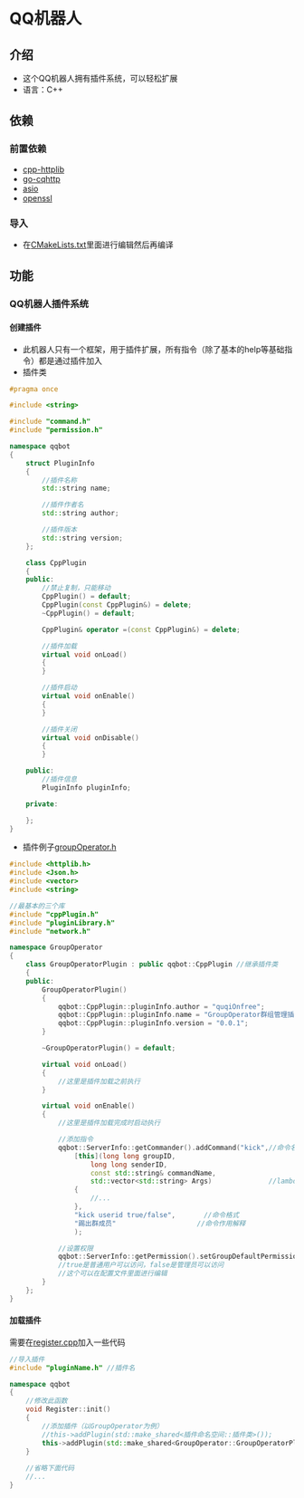 ﻿# QQ机器人
## 介绍
- 这个QQ机器人拥有插件系统，可以轻松扩展
- 语言：C++

## 依赖
### 前置依赖
- [cpp-httplib](https://github.com/yhirose/cpp-httplib)
- [go-cqhttp](https://github.com/Mrs4s/go-cqhttp)
- [asio](https://github.com/chriskohlhoff/asio)
- [openssl](https://github.com/openssl/openssl)
### 导入
- 在[CMakeLists.txt](./CMakeLists.txt)里面进行编辑然后再编译

## 功能
### QQ机器人插件系统
#### 创建插件
- 此机器人只有一个框架，用于插件扩展，所有指令（除了基本的help等基础指令）都是通过插件加入  
- 插件类  
```cpp
#pragma once

#include <string>

#include "command.h"
#include "permission.h"

namespace qqbot
{
	struct PluginInfo
	{
		//插件名称
		std::string name;

		//插件作者名
		std::string author;

		//插件版本
		std::string version;
	};

	class CppPlugin
	{
	public:
		//禁止复制，只能移动
		CppPlugin() = default;
		CppPlugin(const CppPlugin&) = delete;
		~CppPlugin() = default;

		CppPlugin& operator =(const CppPlugin&) = delete;

		//插件加载
		virtual void onLoad()
		{
		}

		//插件启动
		virtual void onEnable()
		{
		}

		//插件关闭
		virtual void onDisable()
		{
		}

	public:
		//插件信息
		PluginInfo pluginInfo;

	private:

	};
}

```

- 插件例子[groupOperator.h](./plugin/groupOperator.h)  
```cpp
#include <httplib.h>
#include <Json.h>
#include <vector>
#include <string>

//最基本的三个库
#include "cppPlugin.h"
#include "pluginLibrary.h"
#include "network.h"

namespace GroupOperator
{
    class GroupOperatorPlugin : public qqbot::CppPlugin //继承插件类
    {
    public:
        GroupOperatorPlugin()
        {
            qqbot::CppPlugin::pluginInfo.author = "quqiOnfree";            //作者名
            qqbot::CppPlugin::pluginInfo.name = "GroupOperator群组管理插件";//插件名称
            qqbot::CppPlugin::pluginInfo.version = "0.0.1";                //插件版本
        }

        ~GroupOperatorPlugin() = default;

        virtual void onLoad()
        {
            //这里是插件加载之前执行
        }

        virtual void onEnable()
        {
            //这里是插件加载完成时启动执行

            //添加指令
            qqbot::ServerInfo::getCommander().addCommand("kick",//命令名称
                [this](long long groupID,
                    long long senderID,
                    const std::string& commandName,
                    std::vector<std::string> Args)              //lambda表达式或符合格式的函数
                {
                    //...
                },
                "kick userid true/false",       //命令格式
                "踢出群成员"                    //命令作用解释
                );

            //设置权限
            qqbot::ServerInfo::getPermission().setGroupDefaultPermission("kick", false);
            //true是普通用户可以访问，false是管理员可以访问
            //这个可以在配置文件里面进行编辑
        }
    };
}


```
#### 加载插件  
需要在[register.cpp](./register/register.cpp)加入一些代码
```cpp
//导入插件
#include "pluginName.h" //插件名

namespace qqbot
{
	//修改此函数
	void Register::init()
	{
		//添加插件（以GroupOperator为例）
		//this->addPlugin(std::make_shared<插件命名空间::插件类>());
		this->addPlugin(std::make_shared<GroupOperator::GroupOperatorPlugin>());
	}
	
	//省略下面代码
	//...
}

```
